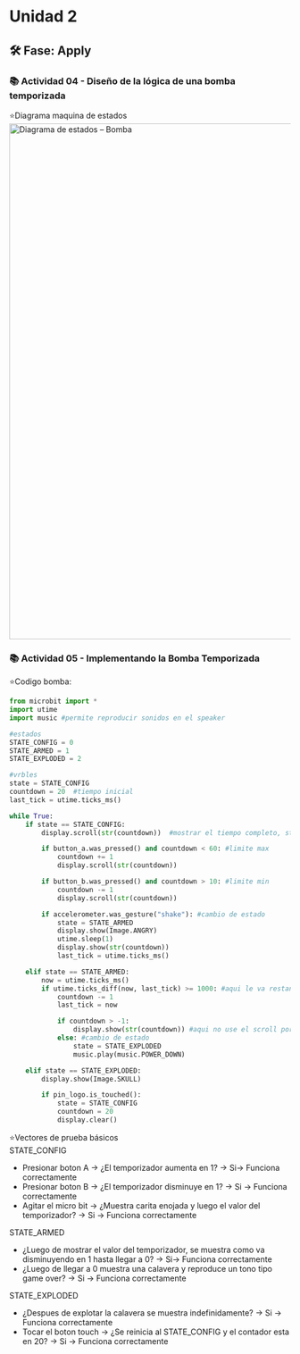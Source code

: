 # Unidad 2


## 🛠 Fase: Apply
### 📚 Actividad 04 - Diseño de la lógica de una bomba temporizada    
⭐Diagrama maquina de estados
<img width="752" height="924" alt="Diagrama de estados – Bomba" src="https://github.com/user-attachments/assets/df06918a-d275-4c53-91a3-df8a4019e75e" />



### 📚 Actividad 05 - Implementando la Bomba Temporizada    
⭐Codigo bomba:
```python
from microbit import *
import utime
import music #permite reproducir sonidos en el speaker

#estados
STATE_CONFIG = 0
STATE_ARMED = 1
STATE_EXPLODED = 2

#vrbles
state = STATE_CONFIG
countdown = 20  #tiempo inicial
last_tick = utime.ticks_ms()

while True:
    if state == STATE_CONFIG:
        display.scroll(str(countdown))  #mostrar el tiempo completo, str(countdown) es para convertir numero a texto

        if button_a.was_pressed() and countdown < 60: #limite max
            countdown += 1
            display.scroll(str(countdown))

        if button_b.was_pressed() and countdown > 10: #limite min
            countdown -= 1
            display.scroll(str(countdown))

        if accelerometer.was_gesture("shake"): #cambio de estado
            state = STATE_ARMED
            display.show(Image.ANGRY)
            utime.sleep(1)
            display.show(str(countdown))
            last_tick = utime.ticks_ms()

    elif state == STATE_ARMED:
        now = utime.ticks_ms()
        if utime.ticks_diff(now, last_tick) >= 1000: #aqui le va restando 1 al contador y actualiza el ultimo tiempo
            countdown -= 1
            last_tick = now

            if countdown > -1:
                display.show(str(countdown)) #aqui no use el scroll por temas de agilidad de la cuenta atras
            else: #cambio de estado
                state = STATE_EXPLODED
                music.play(music.POWER_DOWN)

    elif state == STATE_EXPLODED:
        display.show(Image.SKULL)

        if pin_logo.is_touched():
            state = STATE_CONFIG
            countdown = 20
            display.clear()
```
⭐Vectores de prueba básicos    
STATE_CONFIG
+ Presionar boton A -> ¿El temporizador aumenta en 1? -> Si-> Funciona correctamente
+ Presionar boton B -> ¿El temporizador disminuye en 1? -> Si -> Funciona correctamente
+ Agitar el micro bit -> ¿Muestra carita enojada y luego el valor del temporizador? -> Si -> Funciona correctamente

STATE_ARMED
+ ¿Luego de mostrar el valor del temporizador, se muestra como va disminuyendo en 1 hasta llegar a 0? -> Si-> Funciona correctamente
+ ¿Luego de llegar a 0 muestra una calavera y reproduce un tono tipo game over? -> Si -> Funciona correctamente

STATE_EXPLODED
+ ¿Despues de explotar la calavera se muestra indefinidamente? -> Si -> Funciona correctamente
+ Tocar el boton touch -> ¿Se reinicia al STATE_CONFIG y el contador esta en 20? -> Si -> Funciona correctamente


